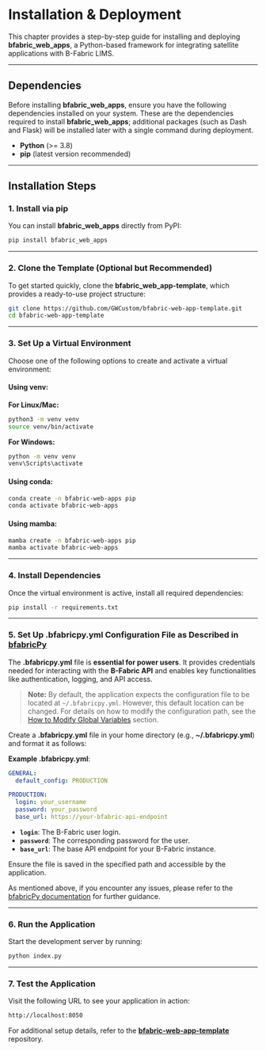 # Installation & Deployment

This chapter provides a step-by-step guide for installing and deploying **bfabric_web_apps**, a Python-based framework for integrating satellite applications with B-Fabric LIMS.

---

## Dependencies
Before installing **bfabric_web_apps**, ensure you have the following dependencies installed on your system. These are the dependencies required to install **bfabric_web_apps**; additional packages (such as Dash and Flask) will be installed later with a single command during deployment.

- **Python** (>= 3.8)  
- **pip** (latest version recommended)  

---

## Installation Steps

### 1. Install via pip
You can install **bfabric_web_apps** directly from PyPI:

```sh
pip install bfabric_web_apps
```

---

### 2. Clone the Template (Optional but Recommended)
To get started quickly, clone the **bfabric_web_app-template**, which provides a ready-to-use project structure:

```sh
git clone https://github.com/GWCustom/bfabric-web-app-template.git
cd bfabric-web-app-template
```

---

### 3. Set Up a Virtual Environment

Choose one of the following options to create and activate a virtual environment:

#### Using venv:
**For Linux/Mac:**
```sh
python3 -m venv venv
source venv/bin/activate
```

**For Windows:**
```sh
python -m venv venv
venv\Scripts\activate
```

#### Using conda:
```sh
conda create -n bfabric-web-apps pip
conda activate bfabric-web-apps
```

#### Using mamba:
```sh
mamba create -n bfabric-web-apps pip
mamba activate bfabric-web-apps
```

---

### 4. Install Dependencies
Once the virtual environment is active, install all required dependencies:

```sh
pip install -r requirements.txt
```

---

### 5. Set Up .bfabricpy.yml Configuration File as Described in [bfabricPy](https://fgcz.github.io/bfabricPy/)

The **.bfabricpy.yml** file is **essential for power users**. It provides credentials needed for interacting with the **B-Fabric API** and enables key functionalities like authentication, logging, and API access. 

> **Note:** By default, the application expects the configuration file to be located at `~/.bfabricpy.yml`. However, this default location can be changed. For details on how to modify the configuration path, see the [How to Modify Global Variables](bfabric_web_apps_functions.md#how-to-modify-global-variables) section.


Create a **.bfabricpy.yml** file in your home directory (e.g., **~/.bfabricpy.yml**) and format it as follows:

**Example .bfabricpy.yml**:
```yaml
GENERAL:
  default_config: PRODUCTION

PRODUCTION:
  login: your_username
  password: your_password
  base_url: https://your-bfabric-api-endpoint
```

- **`login`**: The B-Fabric user login.
- **`password`**: The corresponding password for the user.
- **`base_url`**: The base API endpoint for your B-Fabric instance.

Ensure the file is saved in the specified path and accessible by the application.

As mentioned above, if you encounter any issues, please refer to the [bfabricPy documentation](https://fgcz.github.io/bfabricPy/) for further guidance.

---

### 6. Run the Application

Start the development server by running:

```sh
python index.py
```

---

### 7. Test the Application

Visit the following URL to see your application in action:

```sh
http://localhost:8050
```

For additional setup details, refer to the **[bfabric-web-app-template](https://github.com/GWCustom/bfabric-web-app-template)** repository.
